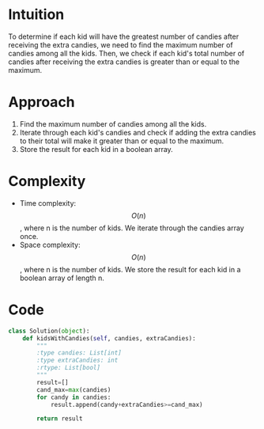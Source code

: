 # Intuition
To determine if each kid will have the greatest number of candies after receiving the extra candies, we need to find the maximum number of candies among all the kids. Then, we check if each kid's total number of candies after receiving the extra candies is greater than or equal to the maximum.

# Approach
1. Find the maximum number of candies among all the kids.
2. Iterate through each kid's candies and check if adding the extra candies to their total will make it greater than or equal to the maximum.
3. Store the result for each kid in a boolean array.

# Complexity
- Time complexity: $$O(n)$$, where n is the number of kids. We iterate through the candies array once.
- Space complexity: $$O(n)$$, where n is the number of kids. We store the result for each kid in a boolean array of length n.

# Code
```python
class Solution(object):
    def kidsWithCandies(self, candies, extraCandies):
        """
        :type candies: List[int]
        :type extraCandies: int
        :rtype: List[bool]
        """
        result=[]
        cand_max=max(candies)
        for candy in candies:
            result.append(candy+extraCandies>=cand_max)

        return result
```